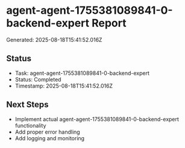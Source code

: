 # agent-agent-1755381089841-0-backend-expert Report

Generated: 2025-08-18T15:41:52.016Z

## Status
- Task: agent-agent-1755381089841-0-backend-expert
- Status: Completed
- Timestamp: 2025-08-18T15:41:52.016Z

## Next Steps
- Implement actual agent-agent-1755381089841-0-backend-expert functionality
- Add proper error handling
- Add logging and monitoring
